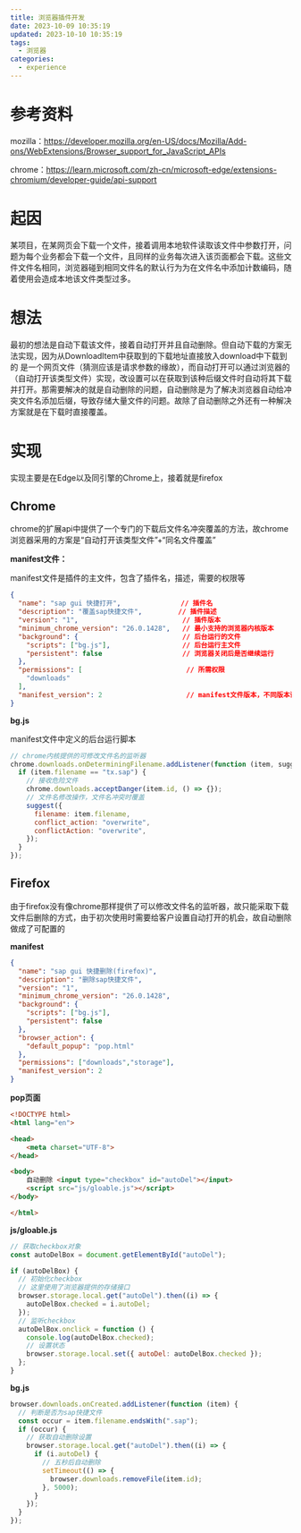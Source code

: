 ```yaml
---
title: 浏览器插件开发
date: 2023-10-09 10:35:19
updated: 2023-10-10 10:35:19
tags:
  - 浏览器
categories:
  - experience
---
```


# 参考资料

mozilla：https://developer.mozilla.org/en-US/docs/Mozilla/Add-ons/WebExtensions/Browser_support_for_JavaScript_APIs

chrome：https://learn.microsoft.com/zh-cn/microsoft-edge/extensions-chromium/developer-guide/api-support

# 起因

某项目，在某网页会下载一个文件，接着调用本地软件读取该文件中参数打开，问题为每个业务都会下载一个文件，且同样的业务每次进入该页面都会下载。这些文件文件名相同，浏览器碰到相同文件名的默认行为为在文件名中添加计数编码，随着使用会造成本地该文件类型过多。

# 想法

最初的想法是自动下载该文件，接着自动打开并且自动删除。但自动下载的方案无法实现，因为从DownloadItem中获取到的下载地址直接放入download中下载到的 是一个网页文件（猜测应该是请求参数的缘故），而自动打开可以通过浏览器的（自动打开该类型文件）实现，改设置可以在获取到该种后缀文件时自动将其下载并打开。那需要解决的就是自动删除的问题，自动删除是为了解决浏览器自动给冲突文件名添加后缀，导致存储大量文件的问题。故除了自动删除之外还有一种解决方案就是在下载时直接覆盖。

# 实现

实现主要是在Edge以及同引擎的Chrome上，接着就是firefox

## Chrome

chrome的扩展api中提供了一个专门的下载后文件名冲突覆盖的方法，故chrome浏览器采用的方案是“自动打开该类型文件”+“同名文件覆盖”

**manifest文件：**

manifest文件是插件的主文件，包含了插件名，描述，需要的权限等

```json
{
  "name": "sap gui 快捷打开", 				// 插件名
  "description": "覆盖sap快捷文件", 		  // 插件描述
  "version": "1",						   // 插件版本 
  "minimum_chrome_version": "26.0.1428",   // 最小支持的浏览器内核版本
  "background": {						   // 后台运行的文件
    "scripts": ["bg.js"],				   // 后台运行主文件
    "persistent": false					   // 浏览器关闭后是否继续运行
  },
  "permissions": [							// 所需权限
    "downloads"
  ],
  "manifest_version": 2						// manifest文件版本，不同版本语法不同
}
```

**bg.js**

manifest文件中定义的后台运行脚本

```js
// chrome内核提供的可修改文件名的监听器
chrome.downloads.onDeterminingFilename.addListener(function (item, suggest) {
  if (item.filename == "tx.sap") {
    // 接收危险文件
    chrome.downloads.acceptDanger(item.id, () => {});
    // 文件名修改操作，文件名冲突时覆盖
    suggest({
      filename: item.filename,
      conflict_action: "overwrite",
      conflictAction: "overwrite",
    });
  }
});
```

## Firefox

由于firefox没有像chrome那样提供了可以修改文件名的监听器，故只能采取下载文件后删除的方式，由于初次使用时需要给客户设置自动打开的机会，故自动删除做成了可配置的

**manifest**

```json
{
  "name": "sap gui 快捷删除(firefox)",
  "description": "删除sap快捷文件",
  "version": "1",
  "minimum_chrome_version": "26.0.1428",
  "background": {
    "scripts": ["bg.js"],
    "persistent": false
  },
  "browser_action": {
    "default_popup": "pop.html"
  },
  "permissions": ["downloads","storage"],
  "manifest_version": 2
}

```

**pop页面**

```html
<!DOCTYPE html>
<html lang="en">

<head>
    <meta charset="UTF-8">
</head>

<body>
    自动删除 <input type="checkbox" id="autoDel"></input>
    <script src="js/gloable.js"></script>
</body>

</html>
```

**js/gloable.js**

```js
// 获取checkbox对象
const autoDelBox = document.getElementById("autoDel");

if (autoDelBox) {
  // 初始化checkbox
  // 这里使用了浏览器提供的存储接口
  browser.storage.local.get("autoDel").then((i) => {
    autoDelBox.checked = i.autoDel;
  });
  // 监听checkbox
  autoDelBox.onclick = function () {
    console.log(autoDelBox.checked);
    // 设置状态
    browser.storage.local.set({ autoDel: autoDelBox.checked });
  };
}
```

**bg.js**

```js
browser.downloads.onCreated.addListener(function (item) {
  // 判断是否为sap快捷文件
  const occur = item.filename.endsWith(".sap");
  if (occur) {
    // 获取自动删除设置
    browser.storage.local.get("autoDel").then((i) => {
      if (i.autoDel) {
        // 五秒后自动删除
        setTimeout(() => {
          browser.downloads.removeFile(item.id);
        }, 5000);
      }
    });
  }
});
```



